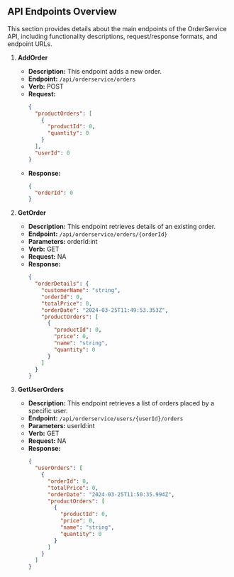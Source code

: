 ## API Endpoints Overview

This section provides details about the main endpoints of the OrderService API, including functionality descriptions, request/response formats, and endpoint URLs.

1) **AddOrder**
   - **Description:** This endpoint adds a new order.
   - **Endpoint:** `/api/orderservice/orders`
   - **Verb:** POST
   - **Request:**
     ```json
     {
       "productOrders": [
         {
           "productId": 0,
           "quantity": 0
         }
       ],
       "userId": 0
     }
     ```
   - **Response:** 
     ```json
     {
       "orderId": 0
     }
     ```

2) **GetOrder**
   - **Description:** This endpoint retrieves details of an existing order.
   - **Endpoint:** `/api/orderservice/orders/{orderId}`
   - **Parameters:** orderId:int
   - **Verb:** GET
   - **Request:** NA
   - **Response:** 
     ```json
     {
       "orderDetails": {
         "customerName": "string",
         "orderId": 0,
         "totalPrice": 0,
         "orderDate": "2024-03-25T11:49:53.353Z",
         "productOrders": [
           {
             "productId": 0,
             "price": 0,
             "name": "string",
             "quantity": 0
           }
         ]
       }
     }
     ```

3) **GetUserOrders**
   - **Description:** This endpoint retrieves a list of orders placed by a specific user.
   - **Endpoint:** `/api/orderservice/users/{userId}/orders`
   - **Parameters:** userId:int
   - **Verb:** GET
   - **Request:** NA
   - **Response:** 
     ```json
     {
       "userOrders": [
         {
           "orderId": 0,
           "totalPrice": 0,
           "orderDate": "2024-03-25T11:50:35.994Z",
           "productOrders": [
             {
               "productId": 0,
               "price": 0,
               "name": "string",
               "quantity": 0
             }
           ]
         }
       ]
     }
     ```
